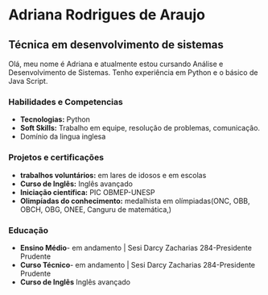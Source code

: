 # Adriana Rodrigues de Araujo
## Técnica em desenvolvimento de sistemas

Olá, meu nome é Adriana e atualmente estou cursando Análise e Desenvolvimento de Sistemas. Tenho experiência em Python e o básico de Java Script.



### Habilidades e Competencias
* **Tecnologias:** Python
* **Soft Skills:** Trabalho em equipe, resolução de problemas, comunicação.
* Domínio da lingua inglesa

### Projetos e certificações
* **trabalhos voluntários:**  em lares de idosos e em escolas
* **Curso de Inglês:**  Inglês avançado
* **Iniciação científica:**  PIC OBMEP-UNESP
* **Olimpíadas do conhecimento:** medalhista em olímpiadas(ONC, OBB, OBCH, OBG, ONEE, Canguru de matemática,)


### Educação
* **Ensino Médio**- em andamento | Sesi Darcy Zacharias 284-Presidente Prudente
* **Curso Técnico**- em andamento | Sesi Darcy Zacharias 284-Presidente Prudente
* **Curso de Inglês** Inglês avançado
